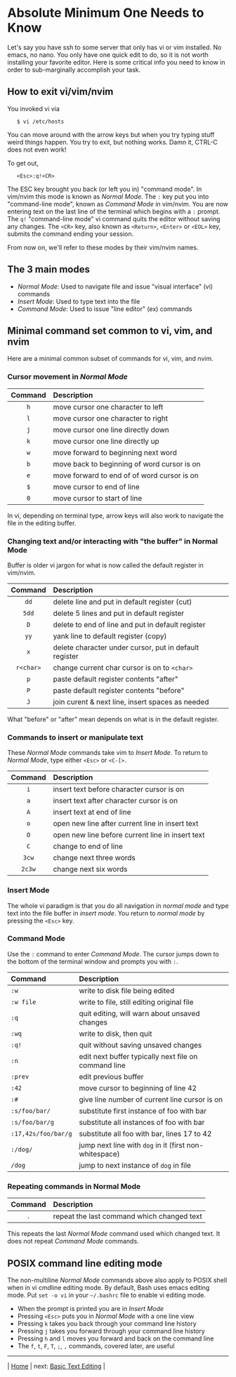 # Absolute Minimum One Needs to Know

Let's say you have ssh to some server that only has vi or vim
installed.  No emacs, no nano.  You only have one quick
edit to do, so it is not worth installing your favorite
editor.  Here is some critical info you need to know in
order to sub-marginally accomplish your task.

## How to exit vi/vim/nvim

You invoked vi via

```
   $ vi /etc/hosts
```

You can move around with the arrow keys but when you try typing
stuff weird things happen.  You try to exit, but nothing works.
Damn it, CTRL-C does not even work!

To get out,

```
   <Esc>:q!<CR>
```

The ESC key brought you back (or left you in) "command mode".
In vim/nvim this mode is known as *Normal Mode*.  The `:` key
put you into "command-line mode", known as *Command Mode*
in vim/nvim.  You are now entering text on the last line of
the terminal which begins with a `:` prompt.  The `q!`
"command-line mode" vi command quits the editor without
saving any changes.  The `<CR>` key, also known as `<Return>`,
`<Enter>` or `<EOL>` key, submits the command ending your session.

From now on, we'll refer to these modes by their vim/nvim names.

## The 3 main modes

* *Normal Mode*: Used to navigate file and issue "visual interface" (vi) commands
* *Insert Mode*: Used to type text into the file
* *Command Mode*: Used to issue "line editor" (ex) commands

## Minimal command set common to vi, vim, and nvim

Here are a minimal common subset of commands for vi, vim, and nvim.

### Cursor movement in *Normal Mode*

| Command  | Description                                 |
|:--------:|:------------------------------------------- |
| `h`      | move cursor one character to left           |
| `l`      | move cursor one character to right          |
| `j`      | move cursor one line directly down          |
| `k`      | move cursor one line directly up            |
| `w`      | move forward to beginning next word         |
| `b`      | move back to beginning of word cursor is on |
| `e`      | move forward to end of of word cursor is on |
| `$`      | move cursor to end of line                  |
| `0`      | move cursor to start of line                |

In vi, depending on terminal type, arrow keys will also work to
navigate the file in the editing buffer.

### Changing text and/or interacting with "the buffer" in Normal Mode

Buffer is older vi jargon for what is now called the
default register in vim/nvim.

| Command   | Description                                            |
|:---------:|:------------------------------------------------------ |
| `dd`      | delete line and put in default register (cut)          |
| `5dd`     | delete 5 lines and put in default register             |
| `D`       | delete to end of line and put in default register      |
| `yy`      | yank line to default register (copy)                   |
| `x`       | delete character under cursor, put in default register |
| `r<char>` | change current char cursor is on to `<char>`           |
| `p`       | paste default register contents "after"                |
| `P`       | paste default register contents "before"               |
| `J`       | join curent & next line, insert spaces as needed       |

What "before" or "after" mean depends on what is in the default register.

### Commands to insert or manipulate text

These *Normal Mode* commands take vim to *Insert Mode*.
To return to *Normal Mode*, type either `<Esc>` or `<C-[>`.

| Command | Description                                                |
|:-------:|:---------------------------------------------------------- |
| `i`     | insert text before character cursor is on                  |
| `a`     | insert text after character cursor is on                   |
| `A`     | insert text at end of line                                 |
| `o`     | open new line after current line in insert text            |
| `O`     | open new line before current line in insert text           |
| `C`     | change to end of line                                      |
| `3cw`   | change next three words                                    |
| `2c3w`  | change next six words                                      |

### Insert Mode

The whole vi paradigm is that you do all navigation in *normal mode*
and type text into the file buffer in *insert mode*.  You return
to *normal mode* by pressing the `<Esc>` key.

### Command Mode

Use the `:` command to enter *Command Mode*.  The
cursor jumps down to the bottom of the terminal window
and prompts you with `:`.

| Command             | Description                                            |
|:------------------- |:------------------------------------------------------ |
| `:w`                | write to disk file being edited                        |
| `:w file`           | write to file, still editing original file             |
| `:q`                | quit editing, will warn about unsaved changes          |
| `:wq`               | write to disk, then quit                               |
| `:q!`               | quit without saving unsaved changes                    |
| `:n`                | edit next buffer typically next file on command line   |
| `:prev`             | edit previous buffer                                   |
| `:42`               | move cursor to beginning of line 42                    |
| `:#`                | give line number of current line cursor is on          |
| `:s/foo/bar/`       | substitute first instance of foo with bar              |
| `:s/foo/bar/g`      | substitute all instances of foo with bar               |
| `:17,42s/foo/bar/g` | substitute all foo with bar, lines 17 to 42            |
| `:/dog/`            | jump next line with `dog` in it (first non-whitespace) |
| `/dog`              | jump to next instance of `dog` in file                 |

### Repeating commands in Normal Mode

| Command | Description                                |
|:-------:|:------------------------------------------ |
| `.`     | repeat the last command which changed text |

This repeats the last *Normal Mode* command used which changed text.
It does not repeat *Command Mode* commands.

## POSIX command  line editing mode

The non-multiline *Normal Mode* commands above
also apply to POSIX shell when in vi cmdline
editing mode.  By default, Bash uses emacs editing
mode.  Put `set -o vi` in your `~/.bashrc` file to
enable vi editing mode.

* When the prompt is printed you are in *Insert Mode*
* Pressing `<Esc>` puts you in *Normal Mode* with a one line view
* Pressing `k` takes you back through your command line history
* Pressing `j` takes you forward through your command line history
* Pressing `h` and `l` moves you forward and back on the command line
* The `f`, `t`, `F`, `T`, `;`, `,` commands, covered later, are useful

---

| [Home][1] | next: [Basic Text Editing][2] |

[1]: README.md
[2]: basicTextEditing.md
